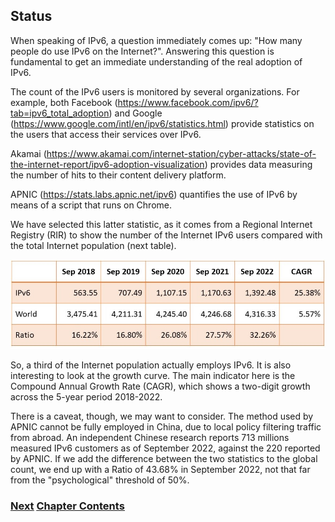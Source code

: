 ## Status

When speaking of IPv6, a question immediately comes up: 
"How many people do use IPv6 on the Internet?".
Answering this question is fundamental to get an immediate understanding
of the real adoption of IPv6.

The count of the IPv6 users is monitored by several organizations.
For example, both Facebook (https://www.facebook.com/ipv6/?tab=ipv6_total_adoption)
and Google (https://www.google.com/intl/en/ipv6/statistics.html)
provide statistics on the users that access their services over IPv6.

Akamai (https://www.akamai.com/internet-station/cyber-attacks/state-of-the-internet-report/ipv6-adoption-visualization)
provides data measuring the number of hits to their content delivery platform.
   
APNIC (https://stats.labs.apnic.net/ipv6) quantifies the use of IPv6 by means of a script that runs on Chrome.

We have selected this latter statistic, as it comes from a Regional Internet Registry (RIR)
to show the number of the Internet IPv6 users compared with the total Internet population (next table).

<img src="./Section5_Table1.jpg">

So, a third of the Internet population actually employs IPv6.
It is also interesting to look at the growth curve. The main indicator here is
the Compound Annual Growth Rate (CAGR), which shows a two-digit growth across the 5-year period 2018-2022.

There is a caveat, though, we may want to consider.
The method used by APNIC cannot be fully employed in China, due to local policy filtering traffic from abroad.
An independent Chinese research reports 713 millions measured IPv6 customers as of September 2022,
against the 220 reported by APNIC.
If we add the difference between the two statistics to the global count,
we end up with a Ratio of 43.68% in September 2022, not that far from the "psychological" threshold of 50%.

<!-- Link lines generated automatically; do not delete -->
### [<ins>Next</ins>](Deployment%20by%20carriers.md) [<ins>Chapter Contents</ins>](5.%20Deployment.md)
